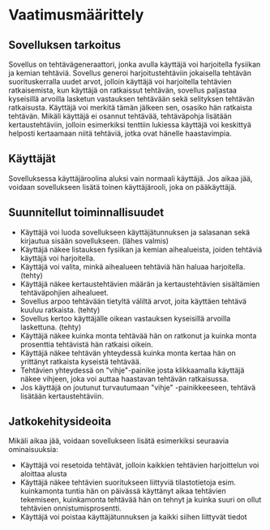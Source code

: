 # Vaatimusmäärittely

## Sovelluksen tarkoitus

Sovellus on tehtävägeneraattori, jonka avulla käyttäjä voi harjoitella fysiikan ja kemian tehtäviä. Sovellus generoi harjoitustehtäviin jokaisella tehtävän suorituskerralla uudet arvot, jolloin käyttäjä voi harjoitella tehtävien ratkaisemista, kun käyttäjä on ratkaissut tehtävän, sovellus paljastaa kyseisillä arvoilla lasketun vastauksen tehtävään sekä selityksen tehtävän ratkaisusta. Käyttäjä voi merkitä tämän jälkeen sen, osasiko hän ratkaista tehtävän. Mikäli käyttäjä ei osannut tehtävää, tehtäväpohja lisätään kertaustehtäviin, jolloin esimerkiksi tenttiin lukiessa käyttäjä voi keskittyä helposti kertaamaan niitä tehtäviä, jotka ovat hänelle haastavimpia.

## Käyttäjät

Sovelluksessa käyttäjäroolina aluksi vain normaali käyttäjä. Jos aikaa jää, voidaan sovellukseen lisätä toinen käyttäjärooli, joka on pääkäyttäjä.

## Suunnitellut toiminnallisuudet

- Käyttäjä voi luoda sovellukseen käyttäjätunnuksen ja salasanan sekä kirjautua sisään sovellukseen. (lähes valmis)
- Käyttäjä näkee listauksen fysiikan ja kemian aihealueista, joiden tehtäviä käyttäjä voi harjoitella.
- Käyttäjä voi valita, minkä aihealueen tehtäviä hän haluaa harjoitella.(tehty)
- Käyttäjä näkee kertaustehtävien määrän ja kertaustehtävien sisältämien tehtäväpohjien aihealueet.
- Sovellus arpoo tehtävään tietyltä väliltä arvot, joita käyttäen tehtävä kuuluu ratkaista. (tehty)
- Sovellus kertoo käyttäjälle oikean vastauksen kyseisillä arvoilla laskettuna. (tehty)
- Käyttäjä näkee kuinka monta tehtävää hän on ratkonut ja kuinka monta prosenttia tehtävistä hän ratkaisi oikein.
- Käyttäjä näkee tehtävän yhteydessä kuinka monta kertaa hän on yrittänyt ratkaista kyseistä tehtävää.
- Tehtävien yhteydessä on "vihje"-painike josta klikkaamalla käyttäjä näkee vihjeen, joka voi auttaa haastavan tehtävän ratkaisussa.
- Jos käyttäjä on joutunut turvautumaan "vihje" -painikkeeseen, tehtävä lisätään kertaustehtäviin.

## Jatkokehitysideoita

Mikäli aikaa jää, voidaan sovellukseen lisätä esimerkiksi seuraavia ominaisuuksia:

- Käyttäjä voi resetoida tehtävät, jolloin kaikkien tehtävien harjoittelun voi aloittaa alusta
- Käyttäjä näkee tehtävien suoritukseen liittyviä tilastotietoja esim. kuinkamonta tuntia hän on päivässä käyttänyt aikaa tehtävien tekemiseen, kuinkamonta tehtävää hän on tehnyt ja kuinka suuri on ollut tehtävien onnistumisprosentti. 
- Käyttäjä voi poistaa käyttäjätunnuksen ja kaikki siihen liittyvät tiedot

